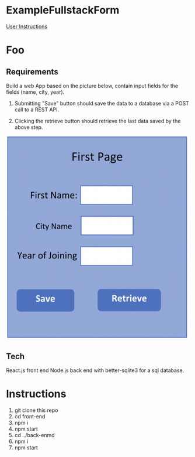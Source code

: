 # ExampleFullstackForm

[User Instructions](#Instructions)

# Foo

## Requirements

Build a web App based on the picture below, contain input fields for the fields (name, city, year).

1. Submitting "Save" button should save the data to a database via a POST call to a REST API.

2. Clicking the retrieve button should retrieve the last data saved by the above step.

![](/Example%20UI%20Given.png)


## Tech
React.js front end
Node.js back end with better-sqlite3 for a sql database.


# Instructions

1. git clone this repo
2. cd front-end
3. npm i
4. npm start
5. cd ../back-enmd
6. npm i
7. npm start
